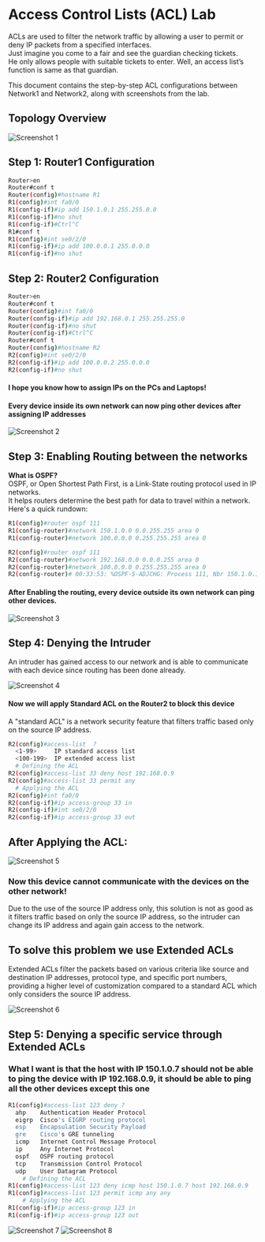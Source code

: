 # Access Control Lists (ACL) Lab

ACLs are used to filter the network traffic by allowing a user to permit or deny IP packets from a specified interfaces.   
Just imagine you come to a fair and see the guardian checking tickets.  
He only allows people with suitable tickets to enter. Well, an access list’s function is same as that guardian.  

This document contains the step-by-step ACL configurations between Network1 and Network2, along with screenshots from the lab.
## Topology Overview

![Screenshot 1](https://github.com/user-attachments/assets/9c88ce48-b215-4539-8bd2-07dd653aaec1)

## Step 1: Router1 Configuration
```bash
Router>en
Router#conf t
Router(config)#hostname R1
R1(config)#int fa0/0
R1(config-if)#ip add 150.1.0.1 255.255.0.0
R1(config-if)#no shut
R1(config-if)#Ctrl^C
R1#conf t
R1(config)#int se0/2/0
R1(config-if)#ip add 100.0.0.1 255.0.0.0
R1(config-if)#no shut
```
## Step 2: Router2 Configuration
```bash
Router>en
Router#conf t
Router(config)#int fa0/0
Router(config-if)#ip add 192.168.0.1 255.255.255.0
Router(config-if)#no shut
Router(config-if)#Ctrl^C
Router#conf t
Router(config)#hostname R2
R2(config)#int se0/2/0
R2(config-if)#ip add 100.0.0.2 255.0.0.0
R2(config-if)#no shut
```
#### I hope you know how to assign IPs on the PCs and Laptops!
#### Every device inside its own network can now ping other devices after assigning IP addresses

![Screenshot 2](https://github.com/user-attachments/assets/fddbf33d-a65a-426d-b44e-12d72eb8f08c)

## Step 3: Enabling Routing between the networks
**What is OSPF?**  
OSPF, or Open Shortest Path First, is a Link-State routing protocol used in IP networks.  
It helps routers determine the best path for data to travel within a network. Here's a quick rundown:
```bash
R1(config)#router ospf 111
R1(config-router)#network 150.1.0.0 0.0.255.255 area 0
R1(config-router)#network 100.0.0.0 0.255.255.255 area 0
```
```bash
R2(config)#router ospf 111
R2(config-router)#network 192.168.0.0 0.0.0.255 area 0
R2(config-router)#network 100.0.0.0 0.255.255.255 area 0
R2(config-router)# 00:33:53: %OSPF-5-ADJCHG: Process 111, Nbr 150.1.0.1 on Serial0/2/0 from LOADING to FULL, Loading Done
```
#### After Enabling the routing, every device outside its own network can ping other devices.

![Screenshot 3](https://github.com/user-attachments/assets/1071b68e-b63a-4b23-b3ed-bbbd1cf63700)

## Step 4: Denying the Intruder
An intruder has gained access to our network and is able to communicate with each device since routing has been done already.

![Screenshot 4](https://github.com/user-attachments/assets/30ebcbce-fda2-43ec-aaa7-56ca645fae4b)

#### Now we will apply Standard ACL on the Router2 to block this device
A "standard ACL" is a network security feature that filters traffic based only on the source IP address.
```bash
R2(config)#access-list  ?
  <1-99>     IP standard access list
  <100-199>  IP extended access list
  # Defining the ACL
R2(config)#access-list 33 deny host 192.168.0.9
R2(config)#access-list 33 permit any
  # Applying the ACL
R2(config)#int fa0/0
R2(config-if)#ip access-group 33 in
R2(config-if)#int se0/2/0
R2(config-if)#ip access-group 33 out
```
## After Applying the ACL:

![Screenshot 5](https://github.com/user-attachments/assets/17989ec8-03d0-48b8-a2d0-9cc6c4b8d5be)

### Now this device cannot communicate with the devices on the other network!   
Due to the use of the source IP address only, this solution is not as good as it filters traffic based on only the source IP address, so the intruder can change its IP address and again gain access to the network.  

## To solve this problem we use Extended ACLs
Extended ACLs filter the packets based on various criteria like source and destination IP addresses, protocol type, and specific port numbers, providing a higher level of customization compared to a standard ACL which only considers the source IP address.

![Screenshot 6](https://github.com/user-attachments/assets/934fcf2a-646b-4865-86e4-7e53798487b3)

## Step 5: Denying a specific service through Extended ACLs

### What I want is that the host with IP 150.1.0.7 should not be able to ping the device with IP 192.168.0.9, it should be able to ping all the other devices except this one

```bash
R1(config)#access-list 123 deny ?
  ahp    Authentication Header Protocol
  eigrp  Cisco's EIGRP routing protocol
  esp    Encapsulation Security Payload
  gre    Cisco's GRE tunneling
  icmp   Internet Control Message Protocol
  ip     Any Internet Protocol
  ospf   OSPF routing protocol
  tcp    Transmission Control Protocol
  udp    User Datagram Protocol
	# Defining the ACL
R1(config)#access-list 123 deny icmp host 150.1.0.7 host 192.168.0.9
R1(config)#access-list 123 permit icmp any any
	# Applying the ACL
R1(config-if)#ip access-group 123 in
R1(config-if)#ip access-group 123 out
```
![Screenshot 7](https://github.com/user-attachments/assets/d027391d-1811-4295-9f9d-1b09140dc853)
![Screenshot 8](https://github.com/user-attachments/assets/a49e19b5-3747-498a-900d-60a7d7b34998)
